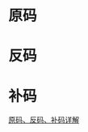# 原码

# 反码

# 补码

[原码、反码、补码详解](https://www.cnblogs.com/zhangziqiu/archive/2011/03/30/ComputerCode.html)